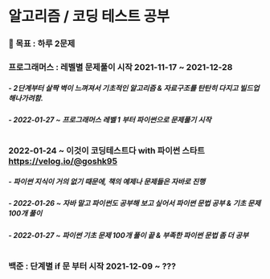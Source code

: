 # 알고리즘 / 코딩 테스트 공부
 ### 🌈 목표 : 하루 2문제
### 프로그래머스 : 레벨별 문제풀이 시작 2021-11-17 ~ 2021-12-28
##### - 2단계부터 살짝 벽이 느껴져서 기초적인 알고리즘 & 자료구조를 탄탄히 다지고 빌드업 해나가려함.
##### - 2022-01-27 ~ 프로그래머스 레벨 1 부터 파이썬으로 문제풀기 시작
#
### 2022-01-24 ~ 이것이 코딩테스트다 with 파이썬 스타트 https://velog.io/@goshk95
##### - 파이썬 지식이 거의 없기 때문에, 책의 예제나 문제들은 자바로 진행
##### - 2022-01-26 ~ 자바 말고 파이썬도 공부해 보고 싶어서 파이썬 문법 공부 & 기초 문제 100개 풀이
##### - 2022-01-27 ~ 파이썬 기초 문제 100개 풀이 끝 & 부족한 파이썬 문법 좀 더 공부
#
### 백준 : 단계별 if 문 부터 시작 2021-12-09 ~ ???
